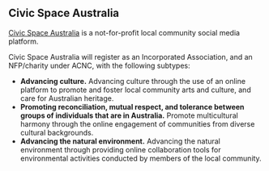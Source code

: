 ## Civic Space Australia

[Civic Space Australia](https://civicspace.com.au) is a not-for-profit local community social media platform.

Civic Space Australia will register as an Incorporated Association, and an NFP/charity under ACNC, with the following subtypes:

- **Advancing culture.** Advancing culture through the use of an online platform to promote and foster local community arts and culture, and care for Australian heritage.
- **Promoting reconciliation, mutual respect, and tolerance between groups of individuals that are in Australia.** Promote multicultural harmony through the online engagement of communities from diverse cultural backgrounds.
- **Advancing the natural environment.** Advancing the natural environment through providing online collaboration tools for environmental activities conducted by members of the local community.
